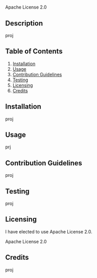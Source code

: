 # 
Apache License 2.0
## Description
proj

## Table of Contents
1. [Installation](#Installation)
2. [Usage](#Usage)
3. [Contribution Guidelines](#Contribution-Guidelines)
4. [Testing](#Testing)
5. [Licensing](#Licensing)
6. [Credits](#Credits)

## Installation
proj
    
## Usage
prj
    
## Contribution Guidelines
proj
    
## Testing
proj
    
## Licensing
I have elected to use Apache License 2.0.

Apache License 2.0
    
## Credits
proj